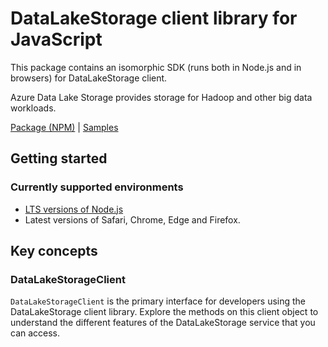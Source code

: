# DataLakeStorage client library for JavaScript

This package contains an isomorphic SDK (runs both in Node.js and in browsers) for DataLakeStorage client.

Azure Data Lake Storage provides storage for Hadoop and other big data workloads.

[Package (NPM)](https://www.npmjs.com/package/datalakestorage) |
[Samples](https://github.com/Azure-Samples/azure-samples-js-management)

## Getting started

### Currently supported environments

- [LTS versions of Node.js](https://nodejs.org/about/releases/)
- Latest versions of Safari, Chrome, Edge and Firefox.




## Key concepts

### DataLakeStorageClient

`DataLakeStorageClient` is the primary interface for developers using the DataLakeStorage client library. Explore the methods on this client object to understand the different features of the DataLakeStorage service that you can access.

